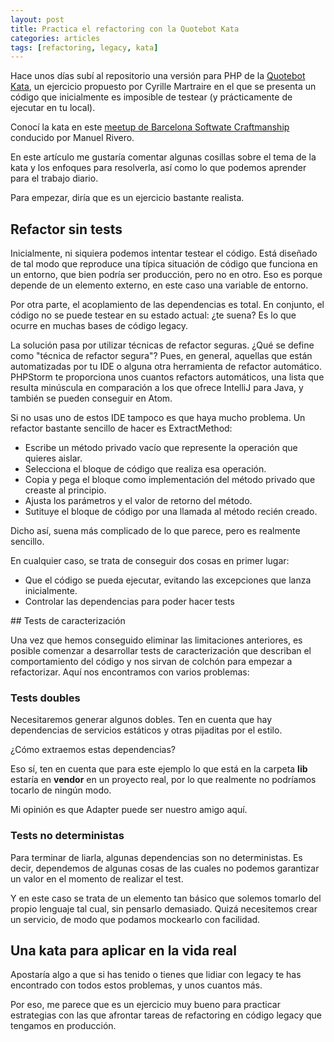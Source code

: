 ```yaml
---
layout: post
title: Practica el refactoring con la Quotebot Kata
categories: articles
tags: [refactoring, legacy, kata]
---
```


Hace unos días subí al repositorio una versión para PHP de la [Quotebot Kata](https://github.com/franiglesias/legacy-testing-kata), un ejercicio propuesto por Cyrille Martraire en el que se presenta un código que inicialmente es imposible de testear (y prácticamente de ejecutar en tu local).

Conocí la kata en este [meetup de Barcelona Softwate Craftmanship](https://www.meetup.com/es-ES/Barcelona-Software-Craftsmanship/events/245882537/) conducido por Manuel Rivero.

En este artículo me gustaría comentar algunas cosillas sobre el tema de la kata y los enfoques para resolverla, así como lo que podemos aprender para el trabajo diario.

Para empezar, diría que es un ejercicio bastante realista.

## Refactor sin tests

Inicialmente, ni siquiera podemos intentar testear el código. Está diseñado de tal modo que reproduce una típica situación de código que funciona en un entorno, que bien podría ser producción, pero no en otro. Eso es porque depende de un elemento externo, en este caso una variable de entorno.

Por otra parte, el acoplamiento de las dependencias es total. En conjunto, el código no se puede testear en su estado actual: ¿te suena? Es lo que ocurre en muchas bases de código legacy.

La solución pasa por utilizar técnicas de refactor seguras. ¿Qué se define como "técnica de refactor segura"? Pues, en general, aquellas que están automatizadas por tu IDE o alguna otra herramienta de refactor automático. PHPStorm te proporciona unos cuantos refactors automáticos, una lista que resulta minúscula en comparación a los que ofrece IntelliJ para Java, y también se pueden conseguir en Atom.

Si no usas uno de estos IDE tampoco es que haya mucho problema. Un refactor bastante sencillo de hacer es ExtractMethod:

* Escribe un método privado vacío que represente la operación que quieres aislar.
* Selecciona el bloque de código que realiza esa operación.
* Copia y pega el bloque como implementación del método privado que creaste al principio.
* Ajusta los parámetros y el valor de retorno del método.
* Sutituye el bloque de código por una llamada al método recién creado.

Dicho así, suena más complicado de lo que parece, pero es realmente sencillo.

En cualquier caso, se trata de conseguir dos cosas en primer lugar:

* Que el código se pueda ejecutar, evitando las excepciones que lanza inicialmente.
* Controlar las dependencias para poder hacer tests

## Tests de caracterización

Una vez que hemos conseguido eliminar las limitaciones anteriores, es posible comenzar a desarrollar tests de caracterización que describan el comportamiento del código y nos sirvan de colchón para empezar a refactorizar. Aquí nos encontramos con varios problemas:

### Tests doubles

Necesitaremos generar algunos dobles. Ten en cuenta que hay dependencias de servicios estáticos y otras pijaditas por el estilo.

¿Cómo extraemos estas dependencias?

Eso sí, ten en cuenta que para este ejemplo lo que está en la carpeta **lib** estaría en **vendor** en un proyecto real, por lo que realmente no podríamos tocarlo de ningún modo.

Mi opinión es que Adapter puede ser nuestro amigo aquí.

### Tests no deterministas

Para terminar de liarla, algunas dependencias son no deterministas. Es decir, dependemos de algunas cosas de las cuales no podemos garantizar un valor en el momento de realizar el test.

Y en este caso se trata de un elemento tan básico que solemos tomarlo del propio lenguaje tal cual, sin pensarlo demasiado. Quizá necesitemos crear un servicio, de modo que podamos mockearlo con facilidad.

## Una kata para aplicar en la vida real

Apostaría algo a que si has tenido o tienes que lidiar con legacy te has encontrado con todos estos problemas, y unos cuantos más.

Por eso, me parece que es un ejercicio muy bueno para practicar estrategias con las que afrontar tareas de refactoring en código legacy que tengamos en producción.